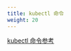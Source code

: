 ```yaml
---
title: kubectl 命令
weight: 20
---
```

<!--
title: kubectl Commands
weight: 20
-->

<!--
[kubectl Command Reference](/docs/reference/kubectl/generated/kubectl/)
-->
[kubectl 命令参考](/zh-cn/docs/reference/kubectl/generated/kubectl/)
